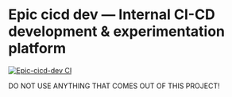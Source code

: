 # Epic cicd dev &mdash; Internal CI-CD development & experimentation platform
[![Epic-cicd-dev CI](https://github.com/epic-framework/epic-cicd-dev/actions/workflows/ci.yml/badge.svg)](https://github.com/epic-framework/epic-cicd-dev/actions/workflows/ci.yml)

DO NOT USE ANYTHING THAT COMES OUT OF THIS PROJECT!

